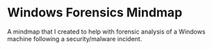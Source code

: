 # Windows Forensics Mindmap

A mindmap that I created to help with forensic analysis of a Windows machine following a security/malware incident.
